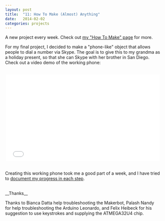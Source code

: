 ```yaml
---
layout: post
title:  "11: How To Make (Almost) Anything"
date:   2014-02-02
categories: projects
---
```


A new project every week. Check out [my "How To Make" page](http://fab.cba.mit.edu/classes/863.14/people/juliana_nazare/index.html) for more. 

For my final project, I decided to make a "phone-like" object that allows people to dial a number via Skype. The goal is to give this to my grandma as a holiday present, so that she can Skype with her brother in San Diego. Check out a video demo of the working phone:

<br>
<center>
<iframe src="//player.vimeo.com/video/114635529" width="500" height="281" frameborder="0" webkitallowfullscreen mozallowfullscreen allowfullscreen></iframe>
</center>
<br>

Creating this working phone took me a good part of a week, and I have tried to [document my progress in each step](http://fab.cba.mit.edu/classes/863.14/people/juliana_nazare/final_project.html).

<br>
__Thanks__

Thanks to Bianca Datta help troubleshooting the Makerbot, Palash Nandy for help troubleshooting the Arduino Leonardo, and Felix Heibeck for his suggestion to use keystrokes and supplying the ATMEGA32U4 chip.

